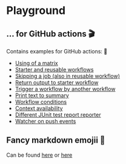 # Playground

## ... for GitHub actions :clapper:

Contains examples for GitHub actions: :rocket:
* [Using of a matrix](https://github.com/jacq42/playground/actions/workflows/matrix.yml)
* [Starter and reusable workflows](https://github.com/jacq42/playground/actions/workflows/starter.yml)
* [Skipping a job (also in reusable workflow)](https://github.com/jacq42/playground/actions/workflows/skipJob.yml)
* [Return output to starter workflow](https://github.com/jacq42/playground/actions/workflows/skipJob.yml)
* [Trigger a workflow by another workflow](https://github.com/jacq42/playground/actions/workflows/reusableSkip.yml)
* [Print text to summary](https://github.com/jacq42/playground/actions/workflows/starter.yml)
* [Workflow conditions](https://github.com/jacq42/playground/actions/workflows/starter.yml)
* [Context availability](https://github.com/jacq42/playground/actions/workflows/contexts.yml)
* [Different JUnit test report reporter](https://github.com/jacq42/playground/actions/workflows/testReports.yml)
* [Watcher on push events](https://github.com/jacq42/playground/blob/main/.github/workflows/watcher.yml)

## Fancy markdown emojii :rocket:

Can be found [here](https://gist.github.com/rxaviers/7360908) or [here](https://emojipedia.org/)
